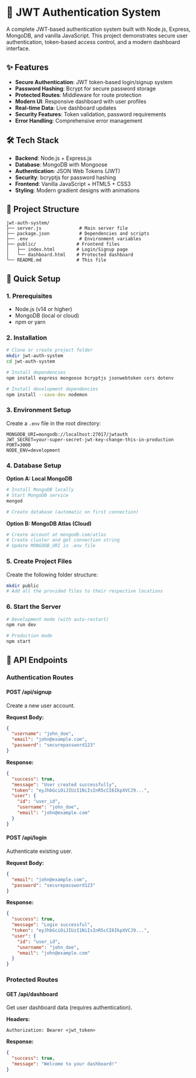# 🔐 JWT Authentication System

A complete JWT-based authentication system built with Node.js, Express, MongoDB, and vanilla JavaScript. This project demonstrates secure user authentication, token-based access control, and a modern dashboard interface.

## ✨ Features

- **Secure Authentication**: JWT token-based login/signup system
- **Password Hashing**: Bcrypt for secure password storage
- **Protected Routes**: Middleware for route protection
- **Modern UI**: Responsive dashboard with user profiles
- **Real-time Data**: Live dashboard updates
- **Security Features**: Token validation, password requirements
- **Error Handling**: Comprehensive error management

## 🛠️ Tech Stack

- **Backend**: Node.js + Express.js
- **Database**: MongoDB with Mongoose
- **Authentication**: JSON Web Tokens (JWT)
- **Security**: bcryptjs for password hashing
- **Frontend**: Vanilla JavaScript + HTML5 + CSS3
- **Styling**: Modern gradient designs with animations

## 📁 Project Structure

```
jwt-auth-system/
├── server.js              # Main server file
├── package.json           # Dependencies and scripts
├── .env                   # Environment variables
├── public/               # Frontend files
│   ├── index.html        # Login/Signup page
│   └── dashboard.html    # Protected dashboard
└── README.md             # This file
```

## 🚀 Quick Setup

### 1. Prerequisites
- Node.js (v14 or higher)
- MongoDB (local or cloud)
- npm or yarn

### 2. Installation

```bash
# Clone or create project folder
mkdir jwt-auth-system
cd jwt-auth-system

# Install dependencies
npm install express mongoose bcryptjs jsonwebtoken cors dotenv

# Install development dependencies
npm install --save-dev nodemon
```

### 3. Environment Setup

Create a `.env` file in the root directory:

```env
MONGODB_URI=mongodb://localhost:27017/jwtauth
JWT_SECRET=your-super-secret-jwt-key-change-this-in-production
PORT=3000
NODE_ENV=development
```

### 4. Database Setup

**Option A: Local MongoDB**
```bash
# Install MongoDB locally
# Start MongoDB service
mongod

# Create database (automatic on first connection)
```

**Option B: MongoDB Atlas (Cloud)**
```bash
# Create account at mongodb.com/atlas
# Create cluster and get connection string
# Update MONGODB_URI in .env file
```

### 5. Create Project Files

Create the following folder structure:
```bash
mkdir public
# Add all the provided files to their respective locations
```

### 6. Start the Server

```bash
# Development mode (with auto-restart)
npm run dev

# Production mode
npm start
```

## 🔧 API Endpoints

### Authentication Routes

#### POST /api/signup
Create a new user account.

**Request Body:**
```json
{
  "username": "john_doe",
  "email": "john@example.com",
  "password": "securepassword123"
}
```

**Response:**
```json
{
  "success": true,
  "message": "User created successfully",
  "token": "eyJhbGciOiJIUzI1NiIsInR5cCI6IkpXVCJ9...",
  "user": {
    "id": "user_id",
    "username": "john_doe",
    "email": "john@example.com"
  }
}
```

#### POST /api/login
Authenticate existing user.

**Request Body:**
```json
{
  "email": "john@example.com",
  "password": "securepassword123"
}
```

**Response:**
```json
{
  "success": true,
  "message": "Login successful",
  "token": "eyJhbGciOiJIUzI1NiIsInR5cCI6IkpXVCJ9...",
  "user": {
    "id": "user_id",
    "username": "john_doe",
    "email": "john@example.com"
  }
}
```

### Protected Routes

#### GET /api/dashboard
Get user dashboard data (requires authentication).

**Headers:**
```
Authorization: Bearer <jwt_token>
```

**Response:**
```json
{
  "success": true,
  "message": "Welcome to your dashboard!"
}


